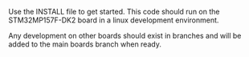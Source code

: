 Use the INSTALL file to get started. This code should run on the STM32MP157F-DK2 board in a linux development environment.

Any development on other boards should exist in branches and will be added to the main boards branch when ready.
